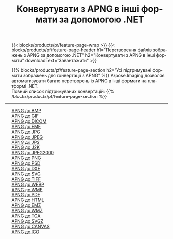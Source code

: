 ﻿---
title: Конвертувати з APNG в інші формати за допомогою .NET 
weight: 3920
url: /uk/net/conversion/from/apng 
lang: uk
langdirlevel: 2
locales: zh-hans,ja,it,ru,de,es,fr,nl,id,lt,pl,pt,vi,tr,ko,zh-hant,ar,hi,th,sv,cs,uk,he
description: За допомогою Aspose.Imaging ви можете легко конвертувати з APNG в інші формати
---

{{< blocks/products/pf/feature-page-wrap >}}
{{< blocks/products/pf/feature-page-header h1="Перетворення файлів зображень з APNG за допомогою .NET" h2="Конвертувати з APNG в інші формати" downloadText="Завантажити" >}}


{{% blocks/products/pf/feature-page-section  h2="Усі підтримувані формати зображень для конвертації з APNG" %}}
Aspose.Imaging дозволяє автоматизувати багато перетворень із APNG в інші формати на платформі .NET.
<br/>
Повний список підтримуваних конвертацій:
{{% /blocks/products/pf/feature-page-section %}}
<div class="container-fluid productfamilypage bg-gray">
    <div class="convertypes bg-gray agp-content section">
        <div class="container">
		<hr style="margin-left:-20px;"/>
		<div class="row other-converters">
		    <div class='col-md-2 other-converter remove-lp remove-rp'><a href="/imaging/uk/net/conversion/apng-to-bmp" >APNG до BMP</a></div><div class='col-md-2 other-converter remove-lp remove-rp'><a href="/imaging/uk/net/conversion/apng-to-gif" >APNG до GIF</a></div><div class='col-md-2 other-converter remove-lp remove-rp'><a href="/imaging/uk/net/conversion/apng-to-dicom" >APNG до DICOM</a></div><div class='col-md-2 other-converter remove-lp remove-rp'><a href="/imaging/uk/net/conversion/apng-to-emf" >APNG до EMF</a></div><div class='col-md-2 other-converter remove-lp remove-rp'><a href="/imaging/uk/net/conversion/apng-to-jpg" >APNG до JPG</a></div><div class='col-md-2 other-converter remove-lp remove-rp'><a href="/imaging/uk/net/conversion/apng-to-jpeg" >APNG до JPEG</a></div><div class='col-md-2 other-converter remove-lp remove-rp'><a href="/imaging/uk/net/conversion/apng-to-jp2" >APNG до JP2</a></div><div class='col-md-2 other-converter remove-lp remove-rp'><a href="/imaging/uk/net/conversion/apng-to-j2k" >APNG до J2K</a></div><div class='col-md-2 other-converter remove-lp remove-rp'><a href="/imaging/uk/net/conversion/apng-to-jpeg2000" >APNG до JPEG2000</a></div><div class='col-md-2 other-converter remove-lp remove-rp'><a href="/imaging/uk/net/conversion/apng-to-png" >APNG до PNG</a></div><div class='col-md-2 other-converter remove-lp remove-rp'><a href="/imaging/uk/net/conversion/apng-to-psd" >APNG до PSD</a></div><div class='col-md-2 other-converter remove-lp remove-rp'><a href="/imaging/uk/net/conversion/apng-to-dxf" >APNG до DXF</a></div><div class='col-md-2 other-converter remove-lp remove-rp'><a href="/imaging/uk/net/conversion/apng-to-svg" >APNG до SVG</a></div><div class='col-md-2 other-converter remove-lp remove-rp'><a href="/imaging/uk/net/conversion/apng-to-tiff" >APNG до TIFF</a></div><div class='col-md-2 other-converter remove-lp remove-rp'><a href="/imaging/uk/net/conversion/apng-to-webp" >APNG до WEBP</a></div><div class='col-md-2 other-converter remove-lp remove-rp'><a href="/imaging/uk/net/conversion/apng-to-wmf" >APNG до WMF</a></div><div class='col-md-2 other-converter remove-lp remove-rp'><a href="/imaging/uk/net/conversion/apng-to-pdf" >APNG до PDF</a></div><div class='col-md-2 other-converter remove-lp remove-rp'><a href="/imaging/uk/net/conversion/apng-to-html" >APNG до HTML</a></div><div class='col-md-2 other-converter remove-lp remove-rp'><a href="/imaging/uk/net/conversion/apng-to-emz" >APNG до EMZ</a></div><div class='col-md-2 other-converter remove-lp remove-rp'><a href="/imaging/uk/net/conversion/apng-to-wmz" >APNG до WMZ</a></div><div class='col-md-2 other-converter remove-lp remove-rp'><a href="/imaging/uk/net/conversion/apng-to-tga" >APNG до TGA</a></div><div class='col-md-2 other-converter remove-lp remove-rp'><a href="/imaging/uk/net/conversion/apng-to-svgz" >APNG до SVGZ</a></div><div class='col-md-2 other-converter remove-lp remove-rp'><a href="/imaging/uk/net/conversion/apng-to-canvas" >APNG до CANVAS</a></div><div class='col-md-2 other-converter remove-lp remove-rp'><a href="/imaging/uk/net/conversion/apng-to-ico" >APNG до ICO</a></div>
                </div>
        </div>
    </div>
</div>
<br/>

